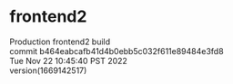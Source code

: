 # frontend2  
Production frontend2 build  
commit b464eabcafb41d4b0ebb5c032f611e89484e3fd8  
Tue Nov 22 10:45:40 PST 2022  
version(1669142517)  
